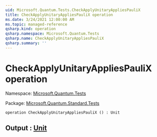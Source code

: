 ```yaml
---
uid: Microsoft.Quantum.Tests.CheckApplyUnitaryAppliesPauliX
title: CheckApplyUnitaryAppliesPauliX operation
ms.date: 3/24/2021 12:00:00 AM
ms.topic: managed-reference
qsharp.kind: operation
qsharp.namespace: Microsoft.Quantum.Tests
qsharp.name: CheckApplyUnitaryAppliesPauliX
qsharp.summary: ''
---
```


# CheckApplyUnitaryAppliesPauliX operation

Namespace: [Microsoft.Quantum.Tests](xref:Microsoft.Quantum.Tests)

Package: [Microsoft.Quantum.Standard.Tests](https://nuget.org/packages/Microsoft.Quantum.Standard.Tests)




```qsharp
operation CheckApplyUnitaryAppliesPauliX () : Unit
```


## Output : [Unit](xref:microsoft.quantum.lang-ref.unit)

